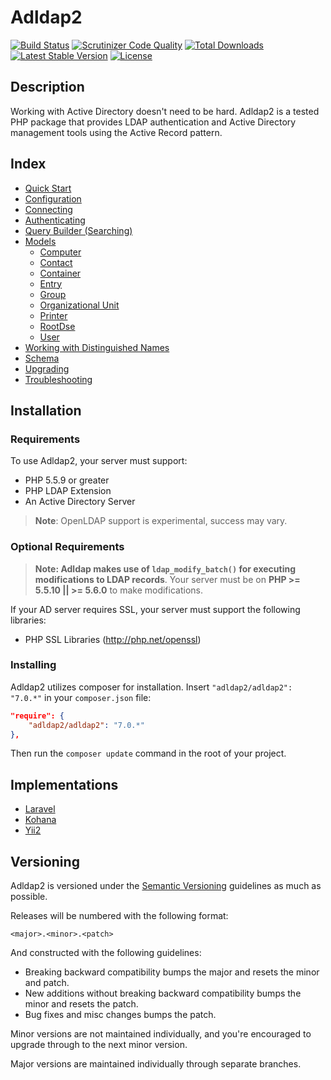 # Adldap2

[![Build Status](https://img.shields.io/travis/Adldap2/Adldap2.svg?style=flat-square)](https://travis-ci.org/Adldap2/Adldap2)
[![Scrutinizer Code Quality](https://img.shields.io/scrutinizer/g/adLDAP2/adLDAP2/master.svg?style=flat-square)](https://scrutinizer-ci.com/g/adLDAP2/adLDAP2/?branch=master)
[![Total Downloads](https://img.shields.io/packagist/dt/adldap2/adldap2.svg?style=flat-square)](https://packagist.org/packages/adldap2/adldap2)
[![Latest Stable Version](https://img.shields.io/packagist/v/adldap2/adldap2.svg?style=flat-square)](https://packagist.org/packages/adldap2/adldap2)
[![License](https://img.shields.io/packagist/l/adldap2/adldap2.svg?style=flat-square)](https://packagist.org/packages/adldap2/adldap2)

## Description

Working with Active Directory doesn't need to be hard. Adldap2 is a tested PHP package that provides LDAP
authentication and Active Directory management tools using the Active Record pattern.

## Index

 - [Quick Start](docs/quick-start.md)
 - [Configuration](docs/configuration.md)
 - [Connecting](docs/connecting.md)
 - [Authenticating](docs/authenticating.md)
 - [Query Builder (Searching)](docs/query-builder.md)
 - [Models](docs/models/model.md)
    - [Computer](docs/models/computer.md)
    - [Contact](docs/models/contact.md)
    - [Container](docs/models/container.md)
    - [Entry](docs/models/entry.md)
    - [Group](docs/models/group.md)
    - [Organizational Unit](docs/models/ou.md)
    - [Printer](docs/models/printer.md)
    - [RootDse](docs/models/root-dse.md)
    - [User](docs/models/user.md)
 - [Working with Distinguished Names](docs/distinguished-names.md)
 - [Schema](docs/schema.md)
 - [Upgrading](docs/upgrading.md)
 - [Troubleshooting](docs/troubleshooting.md)

## Installation

### Requirements

To use Adldap2, your server must support:

- PHP 5.5.9 or greater
- PHP LDAP Extension
- An Active Directory Server

> **Note**: OpenLDAP support is experimental, success may vary.

### Optional Requirements

> **Note: Adldap makes use of `ldap_modify_batch()` for executing modifications to LDAP records**. Your server
must be on **PHP >= 5.5.10 || >= 5.6.0** to make modifications.

If your AD server requires SSL, your server must support the following libraries:

- PHP SSL Libraries (http://php.net/openssl)

### Installing

Adldap2 utilizes composer for installation. Insert `"adldap2/adldap2": "7.0.*"` in your `composer.json` file:

```json
"require": {
    "adldap2/adldap2": "7.0.*"
},
```

Then run the `composer update` command in the root of your project.

## Implementations

- [Laravel](https://github.com/Adldap2/Adldap2-Laravel)
- [Kohana](https://github.com/Adldap2/Adldap2-Kohana)
- [Yii2](https://github.com/edvler/yii2-adldap-module)

## Versioning

Adldap2 is versioned under the [Semantic Versioning](http://semver.org/) guidelines as much as possible.

Releases will be numbered with the following format:

`<major>.<minor>.<patch>`

And constructed with the following guidelines:

* Breaking backward compatibility bumps the major and resets the minor and patch.
* New additions without breaking backward compatibility bumps the minor and resets the patch.
* Bug fixes and misc changes bumps the patch.

Minor versions are not maintained individually, and you're encouraged to upgrade through to the next minor version.

Major versions are maintained individually through separate branches.
